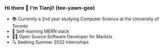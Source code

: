 ### Hi there 👋 I'm Tianji! (tee-yawn-gee)

<!--
**therealfake/therealfake** is a ✨ _special_ ✨ repository because its `README.md` (this file) appears on your GitHub profile.

Here are some ideas to get you started:

- 🔭 I’m currently working on ...
- 🌱 I’m currently learning ...
- 👯 I’m looking to collaborate on ...
- 🤔 I’m looking for help with ...
- 💬 Ask me about ...
- 📫 How to reach me: ...
- 😄 Pronouns: ...
- ⚡ Fun fact: ...
-->
- 📚 Currently a 2nd year studying Computer Science at the University of Toronto
- 📝 Self-learning MERN stack
- 👷‍♂️ Open Source Software Developer for MarkUs 
- 🔍 Seeking Summer 2022 Internships
